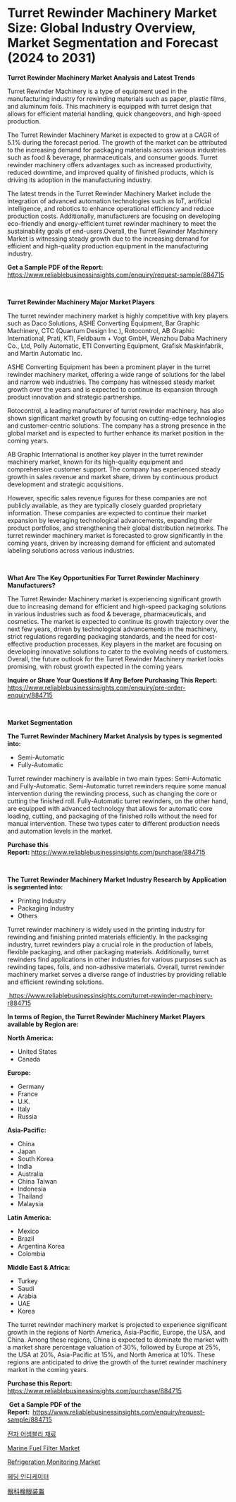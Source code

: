 <p><h1>Turret Rewinder Machinery Market Size: Global Industry Overview, Market Segmentation and Forecast (2024 to 2031)</h1></p><p><strong>Turret Rewinder Machinery Market Analysis and Latest Trends</strong></p>
<p><p>Turret Rewinder Machinery is a type of equipment used in the manufacturing industry for rewinding materials such as paper, plastic films, and aluminum foils. This machinery is equipped with turret design that allows for efficient material handling, quick changeovers, and high-speed production.</p><p>The Turret Rewinder Machinery Market is expected to grow at a CAGR of 5.1% during the forecast period. The growth of the market can be attributed to the increasing demand for packaging materials across various industries such as food & beverage, pharmaceuticals, and consumer goods. Turret rewinder machinery offers advantages such as increased productivity, reduced downtime, and improved quality of finished products, which is driving its adoption in the manufacturing industry.</p><p>The latest trends in the Turret Rewinder Machinery Market include the integration of advanced automation technologies such as IoT, artificial intelligence, and robotics to enhance operational efficiency and reduce production costs. Additionally, manufacturers are focusing on developing eco-friendly and energy-efficient turret rewinder machinery to meet the sustainability goals of end-users.Overall, the Turret Rewinder Machinery Market is witnessing steady growth due to the increasing demand for efficient and high-quality production equipment in the manufacturing industry.</p></p>
<p><strong>Get a Sample PDF of the Report:&nbsp;</strong> <a href="https://www.reliablebusinessinsights.com/enquiry/request-sample/884715">https://www.reliablebusinessinsights.com/enquiry/request-sample/884715</a></p>
<p>&nbsp;</p>
<p><strong>Turret Rewinder Machinery Major Market Players</strong></p>
<p><p>The turret rewinder machinery market is highly competitive with key players such as Daco Solutions, ASHE Converting Equipment, Bar Graphic Machinery, CTC (Quantum Design Inc.), Rotocontrol, AB Graphic International, Prati, KTI, Feldbaum + Vogt GmbH, Wenzhou Daba Machinery Co., Ltd, Polly Automatic, ETI Converting Equipment, Grafisk Maskinfabrik, and Martin Automatic Inc.</p><p>ASHE Converting Equipment has been a prominent player in the turret rewinder machinery market, offering a wide range of solutions for the label and narrow web industries. The company has witnessed steady market growth over the years and is expected to continue its expansion through product innovation and strategic partnerships.</p><p>Rotocontrol, a leading manufacturer of turret rewinder machinery, has also shown significant market growth by focusing on cutting-edge technologies and customer-centric solutions. The company has a strong presence in the global market and is expected to further enhance its market position in the coming years.</p><p>AB Graphic International is another key player in the turret rewinder machinery market, known for its high-quality equipment and comprehensive customer support. The company has experienced steady growth in sales revenue and market share, driven by continuous product development and strategic acquisitions.</p><p>However, specific sales revenue figures for these companies are not publicly available, as they are typically closely guarded proprietary information. These companies are expected to continue their market expansion by leveraging technological advancements, expanding their product portfolios, and strengthening their global distribution networks. The turret rewinder machinery market is forecasted to grow significantly in the coming years, driven by increasing demand for efficient and automated labeling solutions across various industries.</p></p>
<p>&nbsp;</p>
<p><strong>What Are The Key Opportunities For Turret Rewinder Machinery Manufacturers?</strong></p>
<p><p>The Turret Rewinder Machinery market is experiencing significant growth due to increasing demand for efficient and high-speed packaging solutions in various industries such as food & beverage, pharmaceuticals, and cosmetics. The market is expected to continue its growth trajectory over the next few years, driven by technological advancements in the machinery, strict regulations regarding packaging standards, and the need for cost-effective production processes. Key players in the market are focusing on developing innovative solutions to cater to the evolving needs of customers. Overall, the future outlook for the Turret Rewinder Machinery market looks promising, with robust growth expected in the coming years.</p></p>
<p><strong>Inquire or Share Your Questions If Any Before Purchasing This Report:</strong> <a href="https://www.reliablebusinessinsights.com/enquiry/pre-order-enquiry/884715">https://www.reliablebusinessinsights.com/enquiry/pre-order-enquiry/884715</a></p>
<p>&nbsp;</p>
<p><strong>Market Segmentation</strong></p>
<p><strong>The Turret Rewinder Machinery Market Analysis by types is segmented into:</strong></p>
<p><ul><li>Semi-Automatic</li><li>Fully-Automatic</li></ul></p>
<p><p>Turret rewinder machinery is available in two main types: Semi-Automatic and Fully-Automatic. Semi-Automatic turret rewinders require some manual intervention during the rewinding process, such as changing the core or cutting the finished roll. Fully-Automatic turret rewinders, on the other hand, are equipped with advanced technology that allows for automatic core loading, cutting, and packaging of the finished rolls without the need for manual intervention. These two types cater to different production needs and automation levels in the market.</p></p>
<p><strong>Purchase this Report:&nbsp;</strong><a href="https://www.reliablebusinessinsights.com/purchase/884715">https://www.reliablebusinessinsights.com/purchase/884715</a></p>
<p>&nbsp;</p>
<p><strong>The Turret Rewinder Machinery Market Industry Research by Application is segmented into:</strong></p>
<p><ul><li>Printing Industry</li><li>Packaging Industry</li><li>Others</li></ul></p>
<p><p>Turret rewinder machinery is widely used in the printing industry for rewinding and finishing printed materials efficiently. In the packaging industry, turret rewinders play a crucial role in the production of labels, flexible packaging, and other packaging materials. Additionally, turret rewinders find applications in other industries for various purposes such as rewinding tapes, foils, and non-adhesive materials. Overall, turret rewinder machinery market serves a diverse range of industries by providing reliable and efficient rewinding solutions.</p></p>
<p><a href="https://www.reliablebusinessinsights.com/turret-rewinder-machinery-r884715">&nbsp;https://www.reliablebusinessinsights.com/turret-rewinder-machinery-r884715</a></p>
<p><strong>In terms of Region, the Turret Rewinder Machinery Market Players available by Region are:</strong></p>
<p>
    <p> <strong> North America: </strong>
        <ul>
            <li>United States</li>
            <li>Canada</li>
        </ul>
        </p> 
    <p> <strong> Europe: </strong>
        <ul>
            <li>Germany</li>
            <li>France</li>
            <li>U.K.</li>
            <li>Italy</li>
            <li>Russia</li>
        </ul>
        </p> 
    <p> <strong> Asia-Pacific: </strong>
        <ul>
            <li>China</li>
            <li>Japan</li>
            <li>South Korea</li>
            <li>India</li>
            <li>Australia</li>
            <li>China Taiwan</li>
            <li>Indonesia</li>
            <li>Thailand</li>
            <li>Malaysia</li>
        </ul>
        </p> 
    <p> <strong> Latin America: </strong>
        <ul>
            <li>Mexico</li>
            <li>Brazil</li>
            <li>Argentina Korea</li>
            <li>Colombia</li>
        </ul>
        </p> 
    <p> <strong> Middle East & Africa: </strong>
        <ul>
            <li>Turkey</li>
            <li>Saudi</li>
            <li>Arabia</li>
            <li>UAE</li>
            <li>Korea</li>
        </ul>
    </p>
    </p>
<p><p>The turret rewinder machinery market is projected to experience significant growth in the regions of North America, Asia-Pacific, Europe, the USA, and China. Among these regions, China is expected to dominate the market with a market share percentage valuation of 30%, followed by Europe at 25%, the USA at 20%, Asia-Pacific at 15%, and North America at 10%. These regions are anticipated to drive the growth of the turret rewinder machinery market in the coming years.</p></p>
<p><strong>Purchase this Report: </strong><a href="https://www.reliablebusinessinsights.com/purchase/884715">https://www.reliablebusinessinsights.com/purchase/884715</a></p>
<p>&nbsp;<strong>Get a Sample PDF of the Report:&nbsp;&nbsp;</strong><a href="https://www.reliablebusinessinsights.com/enquiry/request-sample/884715">https://www.reliablebusinessinsights.com/enquiry/request-sample/884715</a></p>
<p><strong></strong></p>
<p><p><a href="https://github.com/nicolaseller56452023/Market-Research-Report-List-1/blob/main/8145357174122.md">전자 어셈블리 재료</a></p><p><a href="https://github.com/ayamsauke86/Market-Research-Report-List-1/blob/main/marine-fuel-filter-market.md">Marine Fuel Filter Market</a></p><p><a href="https://github.com/thuyvuongpk111/Market-Research-Report-List-1/blob/main/refrigeration-monitoring-market.md">Refrigeration Monitoring Market</a></p><p><a href="https://github.com/joyliyu/Market-Research-Report-List-1/blob/main/2462478174121.md">헤딩 인디케이터</a></p><p><a href="https://github.com/LuzHills1972/Market-Research-Report-List-1/blob/main/7216401161739.md">眼科検眼装置</a></p></p>